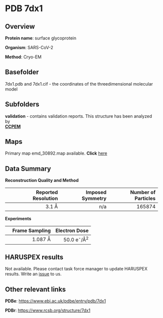 # PDB 7dx1

## Overview

**Protein name**: surface glycoprotein

**Organism**: SARS-CoV-2

**Method**: Cryo-EM



## Basefolder

7dx1.pdb and 7dx1.cif - the coordinates of the threedimensional molecular model

## Subfolders





**validation** - contains validation reports. This structure has been analyzed by <br>     [**CCPEM**](https://github.com/thorn-lab/coronavirus_structural_task_force/tree/master/pdb/surface_glycoprotein/SARS-CoV-2/7dx1/validation/ccpem-validation)



## Maps

Primary map emd_30892.map available. **Click** [here](http://ftp.wwpdb.org/pub/emdb/structures/EMD-30892/map/) 

## Data Summary
**Reconstruction Quality and Method**

|   | Reported Resolution | Imposed Symmetry | Number of Particles |
|---|-------------:|----------------:|--------------:|
|   |3.1 Å|n/a|165874|

**Experiments**

|   | Frame Sampling | Electron Dose |
|---|-------------:|----------------:|
|   |1.087 Å|50.0 e<sup>-</sup>/Å<sup>2</sup>|

## HARUSPEX results

Not available. Please contact task force manager to update HARUSPEX results. Write an [issue](https://github.com/thorn-lab/coronavirus_structural_task_force/issues) to us.

## Other relevant links 
**PDBe**:  https://www.ebi.ac.uk/pdbe/entry/pdb/7dx1
 
**PDBr**: https://www.rcsb.org/structure/7dx1 
